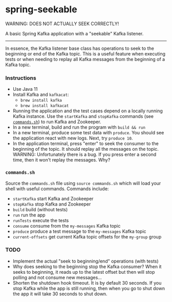 # spring-seekable

WARNING: DOES NOT ACTUALLY SEEK CORRECTLY!

A basic Spring Kafka application with a "seekable" Kafka listener.

---

In essence, the Kafka listener base class has operations to seek to the beginning or end of the 
Kafka topic. This is a useful feature when executing tests or when needing to replay all Kafka 
messages from the beginning of a Kafka topic.

### Instructions

* Use Java 11
* Install Kafka and `kafkacat`:
  * `brew install kafka`
  * `brew install kafkacat`
* Running the application and the test cases depend on a locally running Kafka instance. Use the `startKafka` and 
  `stopKafka` commands (see [`commands.sh`](#commandssh)) to run Kafka and Zookeeper.
* In a new terminal, build and run the program with `build && run`
* In a new terminal, produce some test data with `produce`. You should see the application react with new logs. Next,
  try `produce 10`.
* In the application terminal, press "enter" to seek the consumer to the beginning of the topic. It should replay all 
  the messages on the topic. WARNING: Unfortunately there is a bug. If you press enter a second time, then it won't 
  replay the messages. Why?

### `commands.sh`

Source the `commands.sh` file using `source commands.sh` which will load your shell with useful 
commands. Commands include:

  * `startKafka` start Kafka and Zookeeper
  * `stopKafka` stop Kafka and Zookeeper
  * `build` build (without tests)
  * `run` run the app
  * `runTests` execute the tests
  * `consume` consume from the `my-messages` Kafka topic
  * `produce` produce a test message to the `my-messages` Kafka topic 
  * `current-offsets` get current Kafka topic offsets for the `my-group` group 
  
### TODO

  * Implement the actual "seek to beginning/end" operations (with tests)
  * Why does seeking to the beginning stop the Kafka consumer? When it seeks to beginning, it reads
    up to the latest offset but then will stop polling and not consume new messages...
  * Shorten the shutdown hook timeout. It is by default 30 seconds. If you stop Kafka while the app is still running,
    then when you go to shut down the app it will take 30 seconds to shut down.
